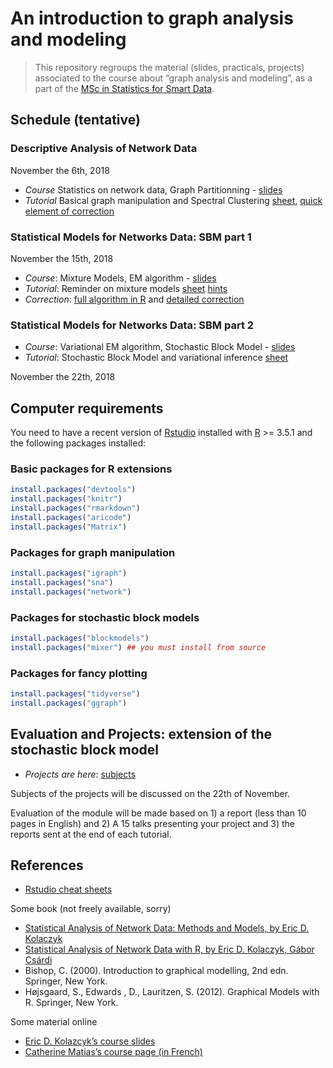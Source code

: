 An introduction to graph analysis and modeling
================

> This repository regroups the material (slides, practicals, projects)
> associated to the course about “graph analysis and modeling”, as a
> part of the [MSc in Statistics for Smart
> Data](http://www.ensai.fr/formation/msc-in-statistics-for-smart-data.html).

## Schedule (tentative)

### Descriptive Analysis of Network Data

November the 6th, 2018

  - *Course* Statistics on network data, Graph Partitionning -
    [slides](https://github.com/jchiquet/CourseStatNetwork/raw/master/slides/DescriptiveAnalysis/DescriptiveAnalysis.pdf)
  - *Tutorial* Basical graph manipulation and Spectral Clustering
    [sheet](https://github.com/jchiquet/CourseStatNetwork/raw/master/practicals/DescriptiveAnalysis/tuto_DescriptiveAnalysis.pdf),
    [quick element of
    correction](https://github.com/jchiquet/CourseStatNetwork/raw/master/practicals/DescriptiveAnalysis/tuto_DescriptiveAnalysis_corr.pdf)

### Statistical Models for Networks Data: SBM part 1

November the 15th, 2018

  - *Course*: Mixture Models, EM algorithm -
    [slides](https://github.com/jchiquet/CourseStatNetwork/raw/master/slides/GraphModel/GraphModels.pdf)
  - *Tutorial*: Reminder on mixture models
    [sheet](https://github.com/jchiquet/CourseStatNetwork/raw/master/practicals/MixtureModelsEM/tuto_mixtureModelsEM.pdf)
    [hints](https://github.com/jchiquet/CourseStatNetwork/raw/master/practicals/MixtureModelsEM/hints.R)
  - *Correction*: [full algorithm in
    R](https://github.com/jchiquet/CourseStatNetwork/raw/master/practicals/MixtureModelsEM/full_EM.R)
    and [detailed
    correction](https://github.com/jchiquet/CourseStatNetwork/raw/master/practicals/MixtureModelsEM/tuto_mixtureModelsEM_corr.pdf)

### Statistical Models for Networks Data: SBM part 2

  - *Course*: Variational EM algorithm, Stochastic Block Model -
    [slides](https://github.com/jchiquet/CourseStatNetwork/raw/master/slides/GraphModel/GraphModels.pdf)
  - *Tutorial*: Stochastic Block Model and variational inference
    [sheet](https://github.com/jchiquet/CourseStatNetwork/raw/master/practicals/GraphModels/tuto_GraphModels.pdf)

November the 22th, 2018

## Computer requirements

You need to have a recent version of
[Rstudio](https://www.rstudio.com/products/rstudio/download/) installed
with [R](https://cran.r-project.org) \>= 3.5.1 and the following
packages installed:

### Basic packages for R extensions

``` r
install.packages("devtools")
install.packages("knitr")
install.packages("rmarkdown")
install.packages("aricode")
install.packages("Matrix")
```

### Packages for graph manipulation

``` r
install.packages("igraph")
install.packages("sna")
install.packages("network")
```

### Packages for stochastic block models

``` r
install.packages("blockmodels")
install.packages("mixer") ## you must install from source
```

### Packages for fancy plotting

``` r
install.packages("tidyverse")
install.packages("ggraph")
```

## Evaluation and Projects: extension of the stochastic block model

  - *Projects are here*:
    [subjects](https://github.com/jchiquet/CourseStatNetwork/raw/master/projects/projects.pdf)

Subjects of the projects will be discussed on the 22th of November.

Evaluation of the module will be made based on 1) a report (less than 10
pages in English) and 2) A 15 talks presenting your project and 3) the
reports sent at the end of each tutorial.

## References

  - [Rstudio cheat
    sheets](https://www.rstudio.com/resources/cheatsheets/)

Some book (not freely available, sorry)

  - [Statistical Analysis of Network Data: Methods and Models, by Eric
    D.
    Kolaczyk](https://books.google.fr/books?id=Q-GNLsqq7QwC&source=gbs_book_similarbooks)
  - [Statistical Analysis of Network Data with R, by Eric D. Kolaczyk,
    Gábor
    Csárdi](https://books.google.fr/books?id=cNMhBAAAQBAJ&source=gbs_navlinks_s)
  - Bishop, C. (2000). Introduction to graphical modelling, 2nd edn.
    Springer, New York.
  - Højsgaard, S., Edwards , D., Lauritzen, S. (2012). Graphical Models
    with R. Springer, New York.

Some material online

  - [Eric D. Kolazcyk’s course
    slides](http://math.bu.edu/ness12/ness2012-shortcourse-kolaczyk.pdf)
  - [Catherine Matias’s course page (in
    French)](http://cmatias.perso.math.cnrs.fr/Cours_Graphes.html)
